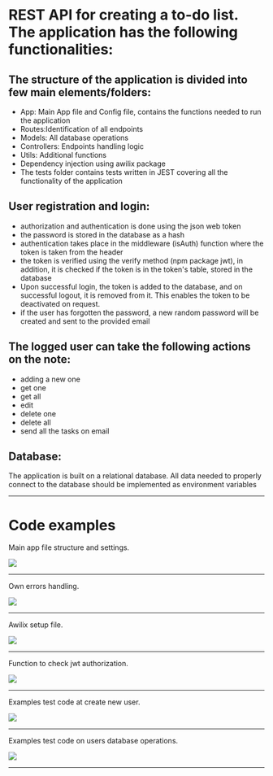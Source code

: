 <h1> REST API for creating a to-do list. The application has the following functionalities: </h1>
 <h2> The structure of the application is divided into few main elements/folders: </h2>
 <ul>
 
  <li>App: Main App file and Config file, contains the functions needed to run the application</li>
  <li>Routes:Identification of all endpoints</li>
  <li>Models: All database operations</li>
  <li>Controllers: Endpoints handling logic</li>
  <li>Utils: Additional functions</li>
  <li>Dependency injection using awilix package</li>
  <li>The tests folder contains tests written in JEST covering all the functionality of the application</li>
</ul>
<h2> User registration and login: </h2>
<ul>
<li>authorization and authentication is done using the json web token</li>
<li>the password is stored in the database as a hash</li>
<li>authentication takes place in the middleware (isAuth) function where the token is taken from the header</li>
<li>the token is verified using the verify method (npm package jwt), in addition, it is checked if the token is in the token's table, stored in the database</li>
<li> Upon successful login, the token is added to the database, and on successful logout, it is removed from it. This enables the token to be deactivated on request.</li>
<li>if the user has forgotten the password, a new random password will be created and sent to the provided email</li>
</ul>

<h2>The logged user can take the following actions on the note:</h2>
<ul>
<li> adding a new one</li>
<li> get one</li>
<li> get all</li>
<li> edit</li>
<li> delete one</li>
<li> delete all </li>
<li> send all the tasks on email</li>
</ul>
<h2> Database: </h2>
<p>
The application is built on a relational database. All data needed to properly connect to the database should be implemented as environment variables
</p>
<hr>
<h1>Code examples</h1>
<p>Main app file structure and settings.</p>
<img src="https://user-images.githubusercontent.com/89840843/185794455-ea4f4513-9867-48e8-8521-6c2e110f0f8d.png"><hr>
<p>Own errors handling.</p>
<img src="https://user-images.githubusercontent.com/89840843/185794521-4a852a33-d43e-4937-84ee-5ef4d6de7563.png"><hr>
<p>Awilix setup file.</p>
<img src="https://user-images.githubusercontent.com/89840843/185794546-f4a321b9-d896-41ed-a657-e5f11c141849.png"><hr>
<p>Function to check jwt authorization.</p>
<img src="https://user-images.githubusercontent.com/89840843/185794580-e9d4982c-4ed6-4130-b8d2-bfbae95c42c2.png"><hr>
<p>Examples test code at create new user.</p>
<img src="https://user-images.githubusercontent.com/89840843/185794619-67b07192-6552-4bc9-b0c5-19dd16629c21.png"><hr>
<p>Examples test code on users database operations.</p>
<img src="https://user-images.githubusercontent.com/89840843/185794653-748c3674-efd6-48aa-97fc-233911bdf061.png"><hr>
